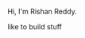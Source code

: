 Hi, I'm Rishan Reddy.

like to build stuff
<!---
piguy21/piguy21 is a ✨ special ✨ repository because its `README.md` (this file) appears on your GitHub profile.
You can click the Preview link to take a look at your changes.
- 📫 How to reach me on github! - https://rishanreddy.netlify.app
--->

